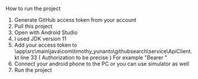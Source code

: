 How to run the project
1. Generate GitHub access token from your account
2. Pull this project
3. Open with Android Studio
4. I used JDK version 11
5. Add your access token to \app\src\main\java\com\timothy_yunanto\githubsearch\service\ApiClient.kt line 33 ( Authorization to be precise )
   For example "Bearer <your token>"
7. Connect your android phone to the PC or you can use simulator as well
8. Run the project
